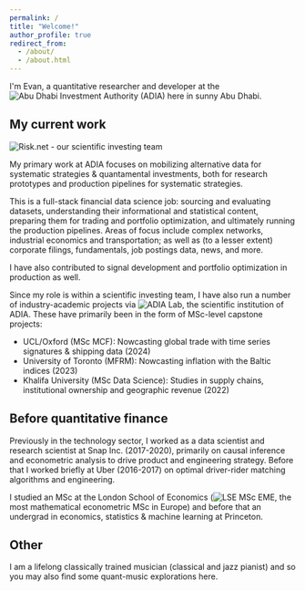 ```yaml
---
permalink: /
title: "Welcome!"
author_profile: true
redirect_from: 
  - /about/
  - /about.html
---
```


I'm Evan, a quantitative researcher and developer at the ![Abu Dhabi Investment Authority (ADIA)](https://www.adia.ae/) here in sunny Abu Dhabi.

## My current work

![Risk.net - our scientific investing team](https://www.risk.net/investing/quant-investing/7929061/adia-wealth-fund-is-building-supergroup-of-quant-investing)

My primary work at ADIA focuses on mobilizing alternative data for systematic strategies & quantamental investments, both for research prototypes and production pipelines for systematic strategies.

This is a full-stack financial data science job: sourcing and evaluating datasets, understanding their informational and statistical content, preparing them for trading and portfolio optimization, and ultimately running the production pipelines. Areas of focus include complex networks, industrial economics and transportation; as well as (to a lesser extent) corporate filings, fundamentals, job postings data, news, and more.

I have also contributed to signal development and portfolio optimization in production as well.

Since my role is within a scientific investing team, I have also run a number of industry-academic projects via ![ADIA Lab](https://www.adialab.ae/), the scientific institution of ADIA. These have primarily been in the form of MSc-level capstone projects:

- UCL/Oxford (MSc MCF): Nowcasting global trade with time series signatures & shipping data (2024)
- University of Toronto (MFRM): Nowcasting inflation with the Baltic indices (2023)
- Khalifa University (MSc Data Science): Studies in supply chains, institutional ownership and geographic revenue (2022)

## Before quantitative finance

Previously in the technology sector, I worked as a data scientist and research scientist at Snap Inc. (2017-2020), primarily on causal inference and econometric analysis to drive product and engineering strategy. Before that I worked briefly at Uber (2016-2017) on optimal driver-rider matching algorithms and engineering.

I studied an MSc at the London School of Economics (![LSE MSc EME](https://www.lse.ac.uk/study-at-lse/Graduate/degree-programmes-2024/MSc-Econometrics-and-Mathematical-Economics), the most mathematical econometric MSc in Europe) and before that an undergrad in economics, statistics & machine learning at Princeton.

## Other

I am a lifelong classically trained musician (classical and jazz pianist) and so you may also find some quant-music explorations here.
